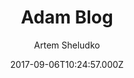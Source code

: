 ---
layout: JamstackTheme
title: Adam Blog
github: https://github.com/artemsheludko/adam-blog
demo: https://artemsheludko.github.io/adam-blog/
author: Artem Sheludko
ssg: Jekyll
date: 2017-09-06T10:24:57.000Z
description: Adam Blog is a minimal clear theme for Jekyll
stale: true
---